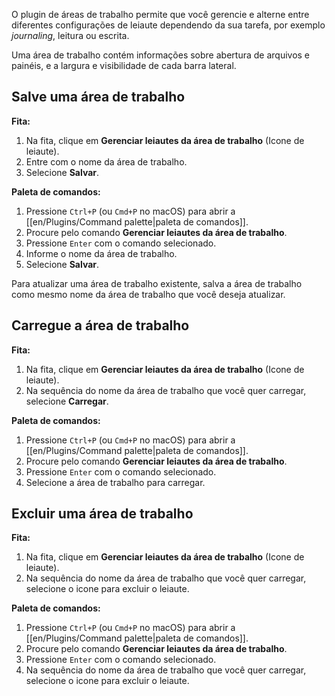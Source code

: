 O plugin de áreas de trabalho permite que você gerencie e alterne entre diferentes configurações de leiaute dependendo da sua tarefa, por exemplo *journaling*, leitura ou escrita.

Uma área de trabalho contém informações sobre abertura de arquivos e painéis, e a largura e visibilidade de cada barra lateral.

## Salve uma área de trabalho

**Fita:**

1. Na fita, clique em **Gerenciar leiautes da área de trabalho** (Icone de leiaute).
2. Entre com o nome da área de trabalho.
3. Selecione **Salvar**.

**Paleta de comandos:**

1. Pressione `Ctrl+P` (ou `Cmd+P` no macOS) para abrir a [[en/Plugins/Command palette|paleta de comandos]].
2. Procure pelo comando **Gerenciar leiautes da área de trabalho**.
3. Pressione `Enter` com o comando selecionado.
4. Informe o nome da área de trabalho.
5. Selecione **Salvar**.

Para atualizar uma área de trabalho existente, salva a área de trabalho como mesmo nome da área de trabalho que você deseja atualizar.

## Carregue a área de trabalho

**Fita:**

1. Na fita, clique em **Gerenciar leiautes da área de trabalho** (Icone de leiaute).
2. Na sequência do nome da área de trabalho que você quer carregar, selecione **Carregar**.

**Paleta de comandos:**

1. Pressione `Ctrl+P` (ou `Cmd+P` no macOS) para abrir a [[en/Plugins/Command palette|paleta de comandos]].
2. Procure pelo comando **Gerenciar leiautes da área de trabalho**.
3. Pressione `Enter` com o comando selecionado.
4. Selecione a área de trabalho para carregar.

## Excluir uma área de trabalho

**Fita:**

1. Na fita, clique em **Gerenciar leiautes da área de trabalho** (Icone de leiaute).
2. Na sequência do nome da área de trabalho que você quer carregar, selecione o icone para excluir o leiaute.

**Paleta de comandos:**

1. Pressione `Ctrl+P` (ou `Cmd+P` no macOS) para abrir a [[en/Plugins/Command palette|paleta de comandos]].
2. Procure pelo comando **Gerenciar leiautes da área de trabalho**.
3. Pressione `Enter` com o comando selecionado.
4. Na sequência do nome da área de trabalho que você quer carregar, selecione o icone para excluir o leiaute.
